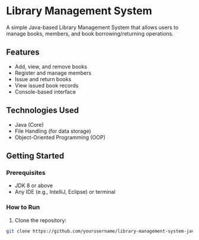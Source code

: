 # Library Management System

A simple Java-based Library Management System that allows users to manage books, members, and book borrowing/returning operations.

## Features

- Add, view, and remove books
- Register and manage members
- Issue and return books
- View issued book records
- Console-based interface

## Technologies Used

- Java (Core)
- File Handling (for data storage)
- Object-Oriented Programming (OOP)

## Getting Started

### Prerequisites

- JDK 8 or above
- Any IDE (e.g., IntelliJ, Eclipse) or terminal

### How to Run

1. Clone the repository:

```bash
git clone https://github.com/yourusername/library-management-system-java.git
